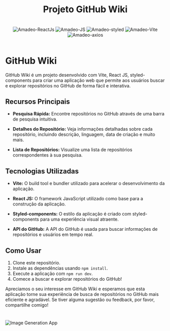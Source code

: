 ##

<h1 align="center">Projeto GitHub Wiki</h1>

</br>

<div style="display: inline_block" align="center">
     <img align="center" alt="Amadeo-ReactJs" src="https://img.shields.io/badge/React-20232A?style=for-the-badge&logo=react&logoColor=61DAFB">
     <img align="center" alt="Amadeo-JS" src="https://img.shields.io/badge/JavaScript-323330?style=for-the-badge&logo=javascript&logoColor=F7DF1E">
     <img align="center" alt="Amadeo-styled" src="https://img.shields.io/badge/styled-components-1572B6?style=for-the-badge&logo=styled-components&logoColor=white">
     <img align="center" alt="Amadeo-Vite" src="https://img.shields.io/badge/vite-20232A?style=for-the-badge&logo=vite&logoColor">
     <img align="center" alt="Amadeo-axios" src="https://img.shields.io/badge/axios-20232A?style=for-the-badge&logo=axios&logoColor">
  </div>
  </br>

# GitHub Wiki

GitHub Wiki é um projeto desenvolvido com Vite, React JS, styled-components para criar uma aplicação web que permite aos usuários buscar e explorar repositórios no GitHub de forma fácil e interativa.

## Recursos Principais

- **Pesquisa Rápida:** Encontre repositórios no GitHub através de uma barra de pesquisa intuitiva.

- **Detalhes do Repositório:** Veja informações detalhadas sobre cada repositório, incluindo descrição, linguagem, data de criação e muito mais.

- **Lista de Repositórios:** Visualize uma lista de repositórios correspondentes à sua pesquisa.

## Tecnologias Utilizadas

- **Vite:** O build tool e bundler utilizado para acelerar o desenvolvimento da aplicação.

- **React JS:** O framework JavaScript utilizado como base para a construção da aplicação.

- **Styled-components:** O estilo da aplicação é criado com styled-components para uma experiência visual atraente.

- **API do GitHub:** A API do GitHub é usada para buscar informações de repositórios e usuários em tempo real.

## Como Usar

1. Clone este repositório.
2. Instale as dependências usando `npm install`.
3. Execute a aplicação com `npm run dev`.
4. Comece a buscar e explorar repositórios do GitHub!

Apreciamos o seu interesse em GitHub Wiki e esperamos que esta aplicação torne sua experiência de busca de repositórios no GitHub mais eficiente e agradável. Se tiver alguma sugestão ou feedback, por favor, compartilhe comigo!

#

![Image Generation App](https://github.com/Amadeo-Frontend/images_sites/blob/main/gitfind.png)
